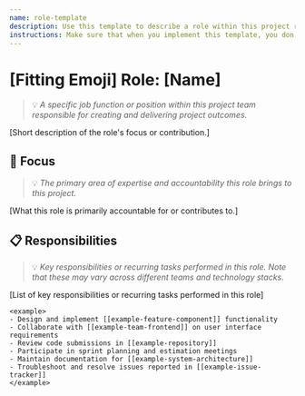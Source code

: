 ```yaml
---
name: role-template
description: Use this template to describe a role within this project responsible for specific activities as creators. These individuals are not the users of this project; rather, they are the people actively working on it. Roles can exist across different teams, and the specific responsibilities may vary depending on the team context and technology stack being used.
instructions: Make sure that when you implement this template, you don't include these instructions or any other front matter from this template in your work. Output should always and only be the markdown part outside of the front matter. Never include any tags like <example>, <commentary>, or similar tags - these serve only to increase clarity about implementation. Always use single [ ] brackets to indicate instructions the implementer should follow. When referencing other documents from this project, use wikilinks format [[filename-example-wiki-link]] to reference them. Do not include the file extension or path.
---
```

# [Fitting Emoji] Role: [Name]
> 💡 *A specific job function or position within this project team responsible for creating and delivering project outcomes.*

[Short description of the role's focus or contribution.]

## 🎯 Focus
> 💡 *The primary area of expertise and accountability this role brings to this project.*

[What this role is primarily accountable for or contributes to.]

## 📋 Responsibilities
> 💡 *Key responsibilities or recurring tasks performed in this role. Note that these may vary across different teams and technology stacks.*

[List of key responsibilities or recurring tasks performed in this role]

```
<example>
- Design and implement [[example-feature-component]] functionality
- Collaborate with [[example-team-frontend]] on user interface requirements
- Review code submissions in [[example-repository]]
- Participate in sprint planning and estimation meetings
- Maintain documentation for [[example-system-architecture]]
- Troubleshoot and resolve issues reported in [[example-issue-tracker]]
</example>
```
